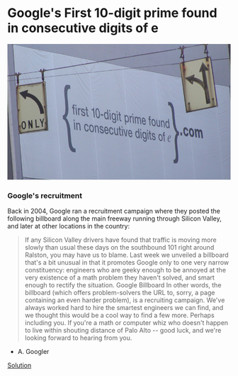 # Google's First 10-digit prime found in consecutive digits of e
![GoogleAdvert.png](GoogleAdvert.png)

### Google's recruitment
Back in 2004, Google ran a recruitment campaign where they posted the following billboard along the main freeway running through Silicon Valley, and later at other locations in the country:


>If any Silicon Valley drivers have found that traffic is moving more slowly than usual these days on the southbound 101 right around Ralston, you may have us to blame. Last week we unveiled a billboard that's a bit unusual in that it promotes Google only to one very narrow constituency: engineers who are geeky enough to be annoyed at the very existence of a math problem they haven't solved, and smart enough to rectify the situation.
Google Billboard
In other words, the billboard (which offers problem-solvers the URL to, sorry, a page containing an even harder problem), is a recruiting campaign. We've always worked hard to hire the smartest engineers we can find, and we thought this would be a cool way to find a few more. Perhaps including you. If you're a math or computer whiz who doesn't happen to live within shouting distance of Palo Alto -- good luck, and we're looking forward to hearing from you.
- A. Googler

[Solution](PrimeInDigitsOfE.java)

